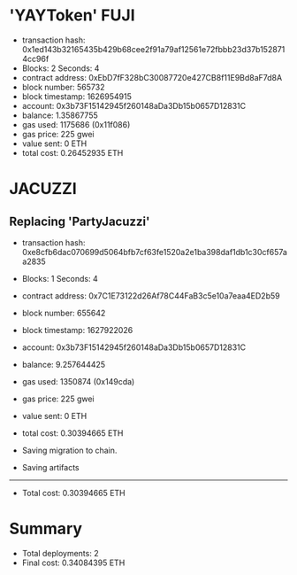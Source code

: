 # 'YAYToken' FUJI

- transaction hash: 0x1ed143b32165435b429b68cee2f91a79af12561e72fbbb23d37b1528714cc96f
- Blocks: 2 Seconds: 4
- contract address: 0xEbD7fF328bC30087720e427CB8f11E9Bd8aF7d8A
- block number: 565732
- block timestamp: 1626954915
- account: 0x3b73F15142945f260148aDa3Db15b0657D12831C
- balance: 1.35867755
- gas used: 1175686 (0x11f086)
- gas price: 225 gwei
- value sent: 0 ETH
- total cost: 0.26452935 ETH

# JACUZZI

## Replacing 'PartyJacuzzi'

- transaction hash: 0xe8cfb6dac070699d5064bfb7cf63fe1520a2e1ba398daf1db1c30cf657aa2835
- Blocks: 1 Seconds: 4
- contract address: 0x7C1E73122d26Af78C44FaB3c5e10a7eaa4ED2b59
- block number: 655642
- block timestamp: 1627922026
- account: 0x3b73F15142945f260148aDa3Db15b0657D12831C
- balance: 9.257644425
- gas used: 1350874 (0x149cda)
- gas price: 225 gwei
- value sent: 0 ETH
- total cost: 0.30394665 ETH

- Saving migration to chain.
- Saving artifacts

---

- Total cost: 0.30394665 ETH

# Summary

- Total deployments: 2
- Final cost: 0.34084395 ETH
